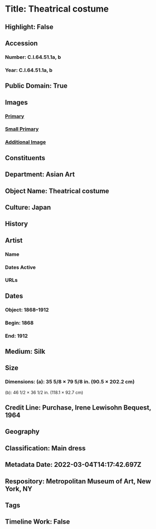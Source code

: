 # Title: Theatrical costume
## Highlight: False
## Accession
### Number: C.I.64.51.1a, b
### Year: C.I.64.51.1a, b
## Public Domain: True
## Images
### [Primary](https://images.metmuseum.org/CRDImages/as/original/CI64.51.1a.jpg)
### [Small Primary](https://images.metmuseum.org/CRDImages/as/web-large/CI64.51.1a.jpg)
### [Additional Image](https://images.metmuseum.org/CRDImages/as/original/CI64.51.1b.jpg)
## Constituents
## Department: Asian Art
## Object Name: Theatrical costume
## Culture: Japan
## History
## Artist
### Name
### Dates Active
### URLs
## Dates
### Object: 1868–1912
### Begin: 1868
### End: 1912
## Medium: Silk
## Size
### Dimensions: (a): 35 5/8 × 79 5/8 in. (90.5 × 202.2 cm)
(b): 46 1/2 × 36 1/2 in. (118.1 × 92.7 cm)
## Credit Line: Purchase, Irene Lewisohn Bequest, 1964
## Geography
## Classification: Main dress
## Metadata Date: 2022-03-04T14:17:42.697Z
## Respository: Metropolitan Museum of Art, New York, NY
## Tags
## Timeline Work: False